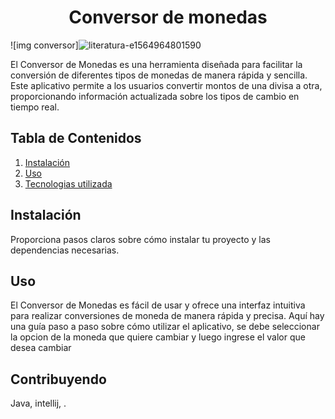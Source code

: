 <h1 align="center"> Conversor de monedas </h1>


![img conversor]![literatura-e1564964801590](https://github.com/YeisonR4/Conversor-de-modenas/assets/157259415/400f84c1-12df-4cca-b64f-b227a56b7740)


 <p>El Conversor de Monedas es una herramienta diseñada para facilitar la conversión de diferentes tipos de monedas de manera rápida y sencilla. Este aplicativo permite a los usuarios convertir montos de una divisa a otra, proporcionando información actualizada sobre los tipos de cambio en tiempo real.</p>

  <h2>Tabla de Contenidos</h2>
  <ol>
    <li><a href="#instalación">Instalación</a></li>
    <li><a href="#uso">Uso</a></li>
    <li><a href="#Tecnologias utilizadas">Tecnologias utilizada</a></li>
  </ol>

  <h2 id="instalación">Instalación</h2>
  <p>Proporciona pasos claros sobre cómo instalar tu proyecto y las dependencias necesarias.</p>

  <h2 id="uso">Uso</h2>
  <p>El Conversor de Monedas es fácil de usar y ofrece una interfaz intuitiva para realizar conversiones de moneda de manera rápida y precisa. Aquí hay una guía paso a paso sobre cómo utilizar el aplicativo, se debe seleccionar la opcion de la moneda que quiere cambiar y luego ingrese el valor que desea cambiar</p>

  <h2 id="Tecnologias utilizadas">Contribuyendo</h2>
  <p>Java, intellij, .</p>

